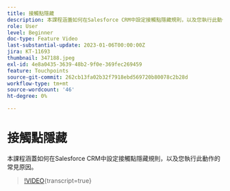 ```yaml
---
title: 接觸點隱藏
description: 本課程涵蓋如何在Salesforce CRM中設定接觸點隱藏規則，以及您執行此動作的常見原因。
role: User
level: Beginner
doc-type: Feature Video
last-substantial-update: 2023-01-06T00:00:00Z
jira: KT-11693
thumbnail: 347188.jpeg
exl-id: 4e8a0435-3639-48b2-9f0e-369fec269459
feature: Touchpoints
source-git-commit: 262cb13fa02b32f7918ebd569720b80078c2b28d
workflow-type: tm+mt
source-wordcount: '46'
ht-degree: 0%

---
```


# 接觸點隱藏

本課程涵蓋如何在Salesforce CRM中設定接觸點隱藏規則，以及您執行此動作的常見原因。

>[!VIDEO](https://video.tv.adobe.com/v/3432016/?learn=on&captions=chi_hant){transcript=true}
